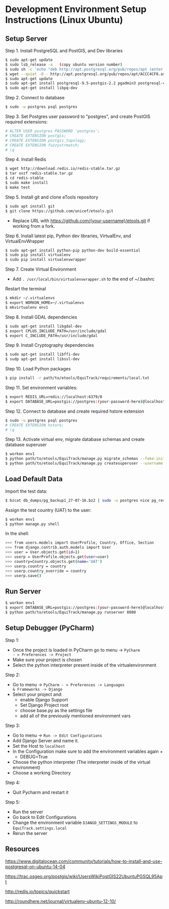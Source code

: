 Development Environment Setup Instructions (Linux Ubuntu)
================================================

Setup Server
------------

Step 1. Install PostgreSQL and PostGIS, and Dev libraries

```bash
$ sudo apt-get update
$ sudo lsb_release -a   (copy ubuntu version number)
$ sudo sh -c 'echo "deb http://apt.postgresql.org/pub/repos/apt (enter ubuntu version number)-pgdg main" >> /etc/apt/sources.list'
$ wget --quiet -O - http://apt.postgresql.org/pub/repos/apt/ACCC4CF8.asc | sudo apt-key add -
$ sudo apt-get update
$ sudo apt-get install postgresql-9.5-postgis-2.2 pgadmin3 postgresql-contrib-9.5
$ sudo apt-get install libpq-dev
```

Step 2. Connect to database

```bash
$ sudo -u postgres psql postgres
```

Step 3. Set Postgres user password to "postgres", and create PostGIS required extensions:

```bash
# ALTER USER postgres PASSWORD 'postgres';
# CREATE EXTENSION postgis;
# CREATE EXTENSION postgis_topology;
# CREATE EXTENSION fuzzystrmatch;
# \q
```

Step 4. Install Redis

```bash
$ wget http://download.redis.io/redis-stable.tar.gz
$ tar xvzf redis-stable.tar.gz
$ cd redis-stable
$ sudo make install
$ make test
```

Step 5. Install git and clone eTools repository

```bash
$ sudo apt install git
$ git clone https://github.com/unicef/etools.git
```

* Replace URL with https://github.com/(your-username)/etools.git if working from a fork.

Step 6. Install latest pip, Python dev libraries, VirtualEnv, and VirtualEnvWrapper

```bash
$ sudo apt-get install python-pip python-dev build-essential
$ sudo pip install virtualenv
$ sudo pip install virtualenvwrapper
```

Step 7. Create Virtual Environment

* Add `. /usr/local/bin/virtualenvwrapper.sh` to the end of ~/.bashrc

Restart the terminal

```bash
$ mkdir ~/.virtualenvs
$ export WORKON_HOME=~/.virtualenvs
$ mkvirtualenv env1
```

Step 8. Install GDAL dependencies

```bash
$ sudo apt-get install libgdal-dev
$ export CPLUS_INCLUDE_PATH=/usr/include/gdal
$ export C_INCLUDE_PATH=/usr/include/gdal
```

Step 9. Install Cryptography dependencies

```bash
$ sudo apt-get install libffi-dev
$ sudp apt-get install libssl-dev
```

Step 10. Load Python packages

```bash
$ pip install -r path/to/etools/EquiTrack/requirements/local.txt
```

Step 11. Set environment variables:

```bash
$ export REDIS_URL=redis://localhost:6379/0
$ export DATABASE_URL=postgis://postgres:(your-password-here)@localhost:5432/postgres
```

Step 12. Connect to database and create required hstore extension

```bash
$ sudo -u postgres psql postgres
# CREATE EXTENSION hstore;
# \q
```

Step 13. Activate virtual env, migrate database schemas and create database superuser

```bash
$ workon env1
$ python path/to/etools/EquiTrack/manage.py migrate_schemas --fake-initial --noinput
$ python path/to/etools/EquiTrack/manage.py createsuperuser --username:etoolsusr
```

Load Default Data
-----------------

Import the test data:

```bash
$ bzcat db_dumps/pg_backup1_27-07-16.bz2 | sudo -u postgres nice pg_restore --verbose -F t -d postgres

```

Assign the test country (UAT) to the user:

```bash
$ workon env1
$ python manage.py shell
```

In the shell:

```bash
>>> from users.models import UserProfile, Country, Office, Section
>>> from django.contrib.auth.models import User
>>> user = User.objects.get(id=1)
>>> userp = UserProfile.objects.get(user=user)
>>> country=Country.objects.get(name='UAT')
>>> userp.country = country
>>> userp.country_override = country
>>> userp.save()
```

Run Server
----------

```bash
$ workon env1
$ export DATABASE_URL=postgis://postgres:(your-password-here)@localhost:5432/postgres
$ python path/to/etools/EquiTrack/manage.py runserver 8080
```

Setup Debugger (PyCharm)
------------------------

Step 1:
* Once the project is loaded in PyCharm go to menu -&gt; <code>PyCharm - &gt; Preferences -&gt; Project</code>
* Make sure your project is chosen
* Select the python interpreter present inside of the virtualenvironment

Step 2:
* Go to menu -&gt; <code>PyCharm - &gt; Preferences -&gt; Languages &amp; Frameworks -&gt; Django</code>
* Select your project and:
    * enable Django Support
    * Set Django Project root
    * choose base.py as the settings file
    * add all of the previously mentioned environment vars

Step 3:
* Go to menu -&gt; <code>Run -&gt; Edit Configurations</code>
* Add Django Server and name it.
* Set the Host to `localhost`
* In the Configuration make sure to add the environment variables again +
    * DEBUG=True
* Choose the python interpreter (The interpreter inside of the virtual environment)
* Choose a working Directory

Step 4:
* Quit Pycharm and restart it

Step 5:
* Run the server
* Go back to Edit Configurations
* Change the environment variable `DJANGO_SETTINGS_MODULE` to `EquiTrack.settings.local`
* Rerun the server

Resources
---------

https://www.digitalocean.com/community/tutorials/how-to-install-and-use-postgresql-on-ubuntu-14-04

https://trac.osgeo.org/postgis/wiki/UsersWikiPostGIS22UbuntuPGSQL95Apt

http://redis.io/topics/quickstart

http://roundhere.net/journal/virtualenv-ubuntu-12-10/
